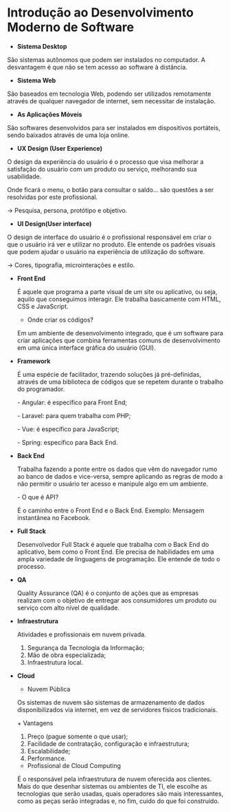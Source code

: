 # Introdução ao Desenvolvimento Moderno de Software

- **Sistema Desktop**

São sistemas autônomos que podem ser instalados no computador. A desvantagem é que não se tem acesso ao software à distância.

- **Sistema Web**

São baseados em tecnologia Web, podendo ser utilizados remotamente através de qualquer navegador de internet, sem necessitar de instalação.

- **As Aplicações Móveis**

São softwares desenvolvidos para ser instalados em dispositivos portáteis, sendo baixados através de uma loja online.

- **UX Design (User Experience)**

O design da experiência do usuário é o processo que visa melhorar a satisfação do usuário com um produto ou serviço, melhorando sua usabilidade.

Onde ficará o menu, o botão para consultar o saldo... são questões a ser resolvidas por este profissional.

-> Pesquisa, persona, protótipo e objetivo.

- **UI Design(User interface)**

O design de interface do usuário é o profissional responsável em criar o que o usuário irá ver e utilizar no produto. Ele entende os padrões visuais que podem ajudar o usuário na experiência de utilização do software.

-> Cores, tipografia, microinterações e estilo.


- **Front End**
 
    É aquele que programa a parte visual de um site ou aplicativo, ou seja, aquilo que conseguimos interagir. Ele trabalha basicamente com HTML, CSS e JavaScript.

    - Onde criar os códigos?
    
    Em um ambiente de desenvolvimento integrado, que é um software para criar aplicações que combina ferramentas comuns de desenvolvimento em uma única interface gráfica do usuário (GUI).
    
- **Framework**

    É uma espécie de facilitador, trazendo soluções já pré-definidas, através de uma biblioteca de códigos que se repetem durante o trabalho do programador.
    
    \- Angular: é específico para Front End;
    
    \- Laravel: para quem trabalha com PHP;
    
    \- Vue: é específico para JavaScript;
    
    \- Spring: específico para Back End.
    
- **Back End**

    Trabalha fazendo a ponte entre os dados que vêm do navegador rumo ao banco de dados e vice-versa, sempre aplicando as regras de modo a não permitir o usuário ter acesso e manipule algo em um ambiente.

    \- O que é API?
    
    É o caminho entre o Front End e o Back End. Exemplo: Mensagem instantânea no Facebook.
    
- **Full Stack**

    Desenvolvedor Full Stack é aquele que trabalha com o Back End do aplicativo, bem como o Front End. Ele precisa de habilidades em uma ampla variedade de linguagens de programação. Ele entende de todo o processo.
    
- **QA**

    Quality Assurance (QA) é o conjunto de ações que as empresas realizam com o objetivo de entregar aos consumidores um produto ou serviço com alto nível de qualidade.
    
- **Infraestrutura**

    Atividades e profissionais em nuvem privada.
    
    1. Segurança da Tecnologia da Informação;
    2. Mão de obra especializada;
    3. Infraestrutura local.
    
- **Cloud**

    - Nuvem Pública
    
    Os sistemas de nuvem são sistemas de armazenamento de dados disponibilizados via internet, em vez de servidores físicos tradicionais.
    
    \+ Vantagens
    
    1. Preço (pague somente o que usar);
    2. Facilidade de contratação, configuração e infraestrutura;
    3. Escalabilidade;
    4. Performance.
    
    - Profissional de Cloud Computing
    
    É o responsável pela infraestrutura de nuvem oferecida aos clientes. Mais do que desenhar sistemas ou ambientes de TI, ele escolhe as tecnologias que serão usadas, quais operadores são mais interessantes, como as peças serão integradas e, no fim, cuido do que foi construído.